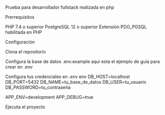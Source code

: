 Prueba para desarrollador fullstack realizada en php

Prerrequisitos

PHP 7.4 o superior PostgreSQL 12 o superior Extensión PDO_PGSQL habilitada en PHP

Configuración

Clona el repositorio

Configura la base de datos .env.example aqui esta el ejemplo de guia para crear en .env

Configura tus credenciales en .env env
DB_HOST=localhost
DB_PORT=5432
DB_NAME=tu_base_de_datos
DB_USER=tu_usuario 
DB_PASSWORD=tu_contraseña

APP_ENV=development 
APP_DEBUG=true

Ejecuta el proyecto
